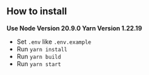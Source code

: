 ## How to install

**Use Node Version 20.9.0 Yarn Version 1.22.19**

- Set `.env` like `.env.example`
- Run `yarn install`
- Run `yarn build`
- Run `yarn start`
